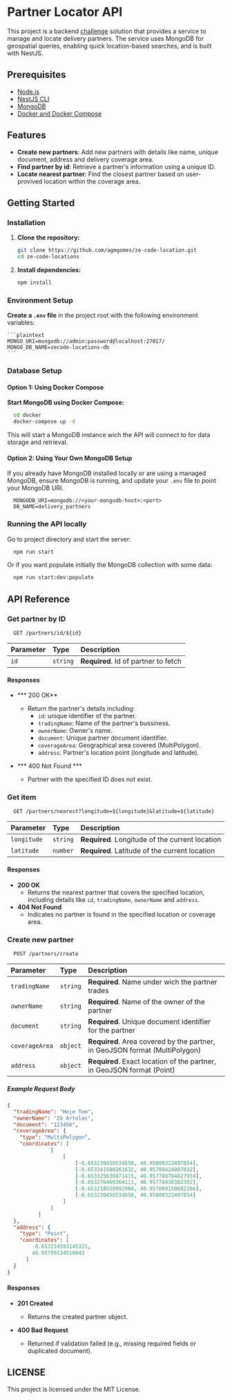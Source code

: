 
# Partner Locator API

This project is a backend [challenge](https://github.com/ab-inbev-ze-company/ze-code-challenges/blob/master/backend.md) solution that provides a service to manage and locate delivery partners. The service uses MongoDB for geospatial queries, enabling quick location-based searches, and is built with NestJS.

## Prerequisites
- [Node.js](https://nodejs.org)
- [NestJS CLI](https://nestjs.com/)
- [MongoDB](https://www.mongodb.com/)
- [Docker and Docker Compose](https://www.docker.com/)

## Features

- __Create new partners__: Add new partners with details like name, unique document, address and delivery coverage area.
- __Find partner by id__: Retrieve a partner's information using a unique ID.
- __Locate nearest partner__: Find the closest partner based on user-provived location within the coverage area.

## Getting Started

### Installation

1. **Clone the repository:**

    ```bash
    git clone https://github.com/agmgomes/ze-code-location.git
    cd ze-code-locations
    ```

2. **Install dependencies:**

    ```bash
    npm install
    ```

### Environment Setup

**Create a `.env` file** in the project root with the following environment variables:

    ```plaintext
    MONGO_URI=mongodb://admin:password@localhost:27017/
    MONGO_DB_NAME=zecode-locations-db
    ```

### Database Setup

#### Option 1: Using Docker Compose

 **Start MongoDB using Docker Compose:**

```bash
  cd docker
  docker-compose up -d
```

   This will start a MongoDB instance wich the API will connect to for data storage and retrieval.

#### Option 2: Using Your Own MongoDB Setup

If you already have MongoDB installed locally or are using a managed MongoDB, ensure MongoDB is running, and update your `.env` file to point your MongoDB URI.

```plaintext
  MONGODB_URI=mongodb://<your-mongodb-host>:<port>
  DB_NAME=delivery_partners
```

### Running the API locally
Go to project directory and start the server:
```bash
  npm run start
```

Or if you want populate initially the MongoDB collection with some data:
```bash
  npm run start:dev:populate
```

## API Reference

### Get partner by ID

```http
  GET /partners/id/${id}
```

| Parameter | Type     | Description                |
| :-------- | :------- | :------------------------- |
| `id` | `string` | **Required**. Id of partner to fetch |

#### Responses
- *** 200 OK**
    - Return the partner's details including:
        - `id`: unique identifier of the partner.
        - `tradingName`: Name of the partner's bussiness.
        - `ownerName`: Owner's name.
        - `document`: Unique partner document identifier.
        - `coverageArea`: Geographical area covered (MultiPolygon).
        - `address`: Partner's location point (longitude and latitude).

- *** 400 Not Found ***
    - Partner with the specified ID does not exist.

  
### Get item

```http
  GET /partners/nearest?longitude=${longitude}&latitude=${latitude}
```

| Parameter | Type     | Description                       |
| :-------- | :------- | :-------------------------------- |
| `longitude`      | `string` | **Required**. Longitude of the current location|
| `latitude`| `number`| **Required**. Latitude of the current location|

#### Responses
- **200 OK**
    - Returns the nearest partner that covers the specified location, including details like `id`, `tradingName`, `ownerName` and `address`.
- **404 Not Found**
  - Indicates no partner is found in the specified location or coverage area.

### Create new partner

```http
  POST /partners/create
```
| Parameter | Type     | Description                       |
| :-------- | :------- | :-------------------------------- |
| `tradingName`| `string` | **Required**. Name under wich the partner trades |
| `ownerName`| `string`| **Required**. Name of the owner of the partner|
| `document` | `string`| **Required**. Unique document identifier for the partner|
| `coverageArea`| `object`|**Required**. Area covered by the partner, in GeoJSON format (MultiPolygon)|
| `address`| `object`| **Required**. Exact location of the partner, in GeoJSON format (Point)|

##### **Example Request Body**
  ```json
  {
    "tradingName": "Hoje Tem",
    "ownerName": "Zé Artolas",
    "document": "123456",
    "coverageArea": {
      "type": "MultiPolygon",
      "coordinates": [
				[
                    [
                        [-8.653230456534658, 40.95800322497854],
                        [-8.653341500261632, 40.95799424007032],
                        [-8.653325636871415, 40.957788784827954],
                        [-8.653276460364111, 40.95778938382392],
                        [-8.653218558992904, 40.957809150682266],
                        [-8.653230456534658, 40.95800322497854]
                    ]
                ]
			] 
    },
    "address": {
      "type": "Point",
      "coordinates": [
          -8.653214593145321,
          40.95799124510043
        ]
    }
  }
```
#### Responses
- **201 Created**
    - Returns the created partner object.

- **400 Bad Request**
    - Returned if validation failed (e.g., missing required fields or duplicated document).

## LICENSE
This project is licensed under the MIT License.
